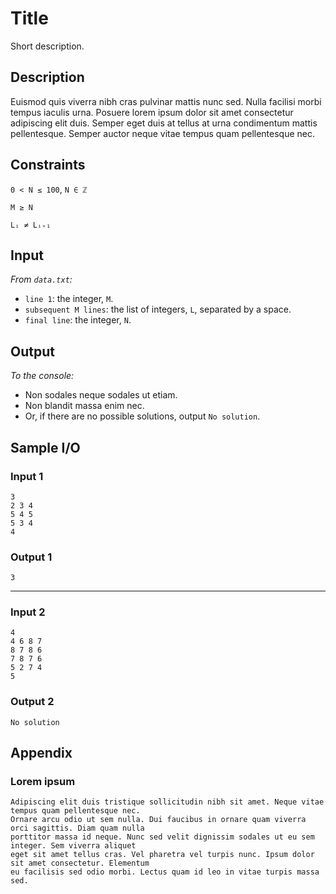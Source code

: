 # Title
Short description.

## Description
Euismod quis viverra nibh cras pulvinar mattis nunc sed. Nulla facilisi morbi tempus iaculis urna. Posuere lorem ipsum dolor sit amet consectetur adipiscing elit duis. Semper eget duis at tellus at urna condimentum mattis pellentesque. Semper auctor neque vitae tempus quam pellentesque nec.

## Constraints
`0 < N ≤ 100`, `N ∈ ℤ`

`M ≥ N`

`Lᵢ ≠ Lᵢ₊₁`

## Input
*From `data.txt`:*
* `line 1`: the integer, `M`.
* `subsequent M lines`: the list of integers, `L`, separated by a space.
* `final line`: the integer, `N`.

## Output
*To the console:*
* Non sodales neque sodales ut etiam.
* Non blandit massa enim nec.
* Or, if there are no possible solutions, output `No solution`.

## Sample I/O
### Input 1
```
3
2 3 4
5 4 5
5 3 4
4
```

### Output 1
```
3
```

---

### Input 2
```
4
4 6 8 7
8 7 8 6
7 8 7 6
5 2 7 4
5
```

### Output 2
```
No solution
```

## Appendix
### Lorem ipsum
```
Adipiscing elit duis tristique sollicitudin nibh sit amet. Neque vitae tempus quam pellentesque nec.
Ornare arcu odio ut sem nulla. Dui faucibus in ornare quam viverra orci sagittis. Diam quam nulla
porttitor massa id neque. Nunc sed velit dignissim sodales ut eu sem integer. Sem viverra aliquet
eget sit amet tellus cras. Vel pharetra vel turpis nunc. Ipsum dolor sit amet consectetur. Elementum
eu facilisis sed odio morbi. Lectus quam id leo in vitae turpis massa sed.
```
